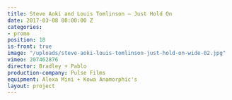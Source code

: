 ```yaml
---
title: Steve Aoki and Louis Tomlinson — Just Hold On
date: 2017-03-08 00:00:00 Z
categories:
- promo
position: 18
is-front: true
image: "/uploads/steve-aoki-louis-tomlinson-just-hold-on-wide-02.jpg"
vimeo: 207462876
director: Bradley + Pablo
production-company: Pulse Films
equipment: Alexa Mini + Kowa Anamorphic's
layout: project
---
```


